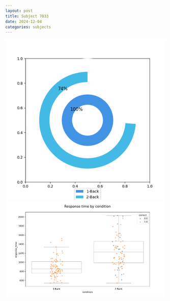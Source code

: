 ```yaml
---
layout: post
title: Subject 7033
date: 2024-12-04
categories: subjects
---
```


![](data/7033/run-21/7033_accuracy_by_condition.png)
![](data/7033/run-21/7033_response_time_by_condition.png)
